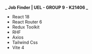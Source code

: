 **_ Job Finder | UEL - GROUP 9 - K21406 _**

- React 18
- React Router 6
- Redux Toolkit
- RHF
- Axios
- Tailwind Css
- Vite 4
